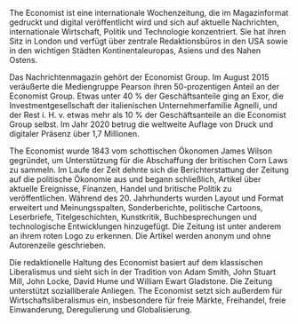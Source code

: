 The Economist ist eine internationale Wochenzeitung, die im Magazinformat gedruckt und digital veröffentlicht wird und sich auf aktuelle Nachrichten, internationale Wirtschaft, Politik und Technologie konzentriert. Sie hat ihren Sitz in London und verfügt über zentrale Redaktionsbüros in den USA sowie in den wichtigen Städten Kontinentaleuropas, Asiens und des Nahen Ostens.

Das Nachrichtenmagazin gehört der Economist Group. Im August 2015 veräußerte die Mediengruppe Pearson ihren 50-prozentigen Anteil an der Economist Group. Etwas unter 40 % der Geschäftsanteile ging an Exor, die Investmentgesellschaft der italienischen Unternehmerfamilie Agnelli, und der Rest i. H. v. etwas mehr als 10 % der Geschäftsanteile an die Economist Group selbst. Im Jahr 2020 betrug die weltweite Auflage von Druck und digitaler Präsenz über 1,7 Millionen.

The Economist wurde 1843 vom schottischen Ökonomen James Wilson gegründet, um Unterstützung für die Abschaffung der britischen Corn Laws zu sammeln. Im Laufe der Zeit dehnte sich die Berichterstattung der Zeitung auf die politische Ökonomie aus und begann schließlich, Artikel über aktuelle Ereignisse, Finanzen, Handel und britische Politik zu veröffentlichen. Während des 20. Jahrhunderts wurden Layout und Format erweitert und Meinungsspalten, Sonderberichte, politische Cartoons, Leserbriefe, Titelgeschichten, Kunstkritik, Buchbesprechungen und technologische Entwicklungen hinzugefügt. Die Zeitung ist unter anderem an ihrem roten Logo zu erkennen. Die Artikel werden anonym und ohne Autorenzeile geschrieben.

Die redaktionelle Haltung des Economist basiert auf dem klassischen Liberalismus und sieht sich in der Tradition von Adam Smith, John Stuart Mill, John Locke, David Hume und William Ewart Gladstone. Die Zeitung unterstützt sozialliberale Anliegen. The Economist setzt sich außerdem für Wirtschaftsliberalismus ein, insbesondere für freie Märkte, Freihandel, freie Einwanderung, Deregulierung und Globalisierung.